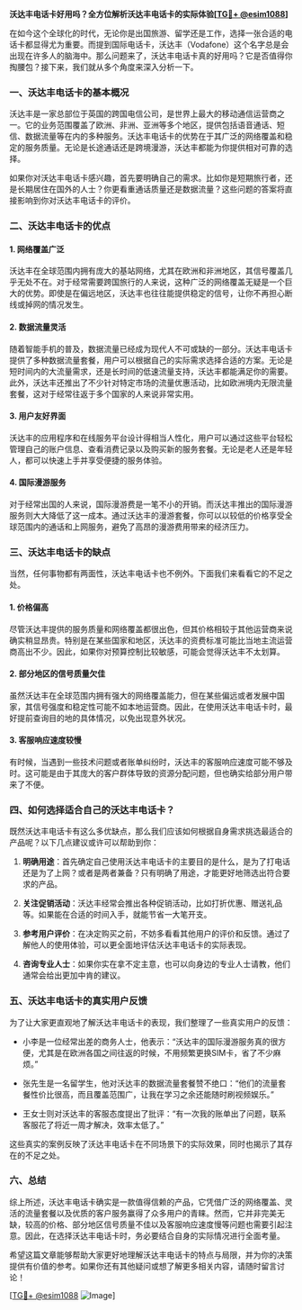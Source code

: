 **沃达丰电话卡好用吗？全方位解析沃达丰电话卡的实际体验[[TG💪+ @esim1088](https://t.me/s/esim1088)]**

在如今这个全球化的时代，无论你是出国旅游、留学还是工作，选择一张合适的电话卡都显得尤为重要。而提到国际电话卡，沃达丰（Vodafone）这个名字总是会出现在许多人的脑海中。那么问题来了，沃达丰电话卡真的好用吗？它是否值得你掏腰包？接下来，我们就从多个角度来深入分析一下。

### 一、沃达丰电话卡的基本概况

沃达丰是一家总部位于英国的跨国电信公司，是世界上最大的移动通信运营商之一。它的业务范围覆盖了欧洲、非洲、亚洲等多个地区，提供包括语音通话、短信、数据流量等在内的多种服务。沃达丰电话卡的优势在于其广泛的网络覆盖和稳定的服务质量。无论是长途通话还是跨境漫游，沃达丰都能为你提供相对可靠的选择。

如果你对沃达丰电话卡感兴趣，首先要明确自己的需求。比如你是短期旅行者，还是长期居住在国外的人士？你更看重通话质量还是数据流量？这些问题的答案将直接影响到你对沃达丰电话卡的评价。

### 二、沃达丰电话卡的优点

#### 1. 网络覆盖广泛

沃达丰在全球范围内拥有庞大的基站网络，尤其在欧洲和非洲地区，其信号覆盖几乎无处不在。对于经常需要跨国旅行的人来说，这种广泛的网络覆盖无疑是一个巨大的优势。即使是在偏远地区，沃达丰也往往能提供稳定的信号，让你不再担心断线或掉网的情况发生。

#### 2. 数据流量灵活

随着智能手机的普及，数据流量已经成为现代人不可或缺的一部分。沃达丰电话卡提供了多种数据流量套餐，用户可以根据自己的实际需求选择合适的方案。无论是短时间内的大流量需求，还是长时间的低速流量支持，沃达丰都能满足你的需要。此外，沃达丰还推出了不少针对特定市场的流量优惠活动，比如欧洲境内无限流量套餐，这对于经常往返于多个国家的人来说非常实用。

#### 3. 用户友好界面

沃达丰的应用程序和在线服务平台设计得相当人性化，用户可以通过这些平台轻松管理自己的账户信息、查看消费记录以及购买新的服务套餐。无论是老人还是年轻人，都可以快速上手并享受便捷的服务体验。

#### 4. 国际漫游服务

对于经常出国的人来说，国际漫游费是一笔不小的开销。而沃达丰推出的国际漫游服务则大大降低了这一成本。通过沃达丰的漫游套餐，你可以以较低的价格享受全球范围内的通话和上网服务，避免了高昂的漫游费用带来的经济压力。

### 三、沃达丰电话卡的缺点

当然，任何事物都有两面性，沃达丰电话卡也不例外。下面我们来看看它的不足之处。

#### 1. 价格偏高

尽管沃达丰提供的服务质量和网络覆盖都很出色，但其价格相较于其他运营商来说确实稍显昂贵。特别是在某些国家和地区，沃达丰的资费标准可能比当地主流运营商高出不少。因此，如果你对预算控制比较敏感，可能会觉得沃达丰不太划算。

#### 2. 部分地区的信号质量欠佳

虽然沃达丰在全球范围内拥有强大的网络覆盖能力，但在某些偏远或者发展中国家，其信号强度和稳定性可能不如本地运营商。因此，在使用沃达丰电话卡时，最好提前查询目的地的具体情况，以免出现意外状况。

#### 3. 客服响应速度较慢

有时候，当遇到一些技术问题或者账单纠纷时，沃达丰的客服响应速度可能不够及时。这可能是由于其庞大的客户群体导致的资源分配问题，但也确实给部分用户带来了不便。

### 四、如何选择适合自己的沃达丰电话卡？

既然沃达丰电话卡有这么多优缺点，那么我们应该如何根据自身需求挑选最适合的产品呢？以下几点建议或许可以帮助到你：

1. **明确用途**：首先确定自己使用沃达丰电话卡的主要目的是什么，是为了打电话还是为了上网？或者是两者兼备？只有明确了用途，才能更好地筛选出符合要求的产品。
   
2. **关注促销活动**：沃达丰经常会推出各种促销活动，比如打折优惠、赠送礼品等。如果能在合适的时间入手，就能节省一大笔开支。
   
3. **参考用户评价**：在决定购买之前，不妨多看看其他用户的评价和反馈。通过了解他人的使用体验，可以更全面地评估沃达丰电话卡的实际表现。

4. **咨询专业人士**：如果你实在拿不定主意，也可以向身边的专业人士请教，他们通常会给出更加中肯的建议。

### 五、沃达丰电话卡的真实用户反馈

为了让大家更直观地了解沃达丰电话卡的表现，我们整理了一些真实用户的反馈：

- 小李是一位经常出差的商务人士，他表示：“沃达丰的国际漫游服务真的很方便，尤其是在欧洲各国之间往返的时候，不用频繁更换SIM卡，省了不少麻烦。”
  
- 张先生是一名留学生，他对沃达丰的数据流量套餐赞不绝口：“他们的流量套餐性价比很高，而且覆盖范围广，让我在学习之余还能随时刷视频娱乐。”

- 王女士则对沃达丰的客服态度提出了批评：“有一次我的账单出了问题，联系客服花了将近一周才解决，效率太低了。”

这些真实的案例反映了沃达丰电话卡在不同场景下的实际效果，同时也揭示了其存在的不足之处。

### 六、总结

综上所述，沃达丰电话卡确实是一款值得信赖的产品，它凭借广泛的网络覆盖、灵活的流量套餐以及优质的客户服务赢得了众多用户的青睐。然而，它并非完美无缺，较高的价格、部分地区信号质量不佳以及客服响应速度慢等问题也需要引起注意。因此，在选择沃达丰电话卡时，务必要结合自身的实际情况进行全面考量。

希望这篇文章能够帮助大家更好地理解沃达丰电话卡的特点与局限，并为你的决策提供有价值的参考。如果你还有其他疑问或想了解更多相关内容，请随时留言讨论！

[[TG💪+ @esim1088](https://t.me/s/esim1088) ![Image](https://i.postimg.cc/4NQfJmqS/Snipaste-2025-05-13-00-14-12.png)]
